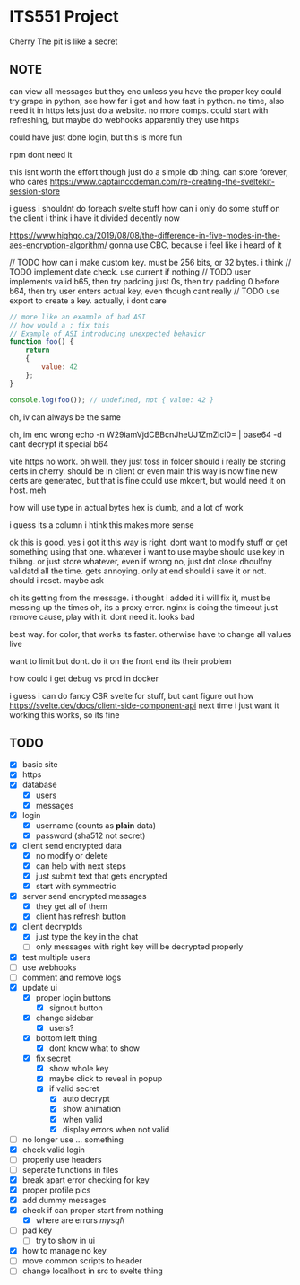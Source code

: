 # ITS551 Project
Cherry
The pit is like a secret

## NOTE
can view all messages but they enc unless you have the proper key
could try grape in python, see how far i got and how fast in python. no time, also need it in https
lets just do a website. no more comps. 
could start with refreshing, but maybe do webhooks
apparently they use https

could have just done login, but this is more fun

npm dont need it

this isnt worth the effort though
just do a simple db thing. can store forever, who cares
https://www.captaincodeman.com/re-creating-the-sveltekit-session-store

i guess i shouldnt do foreach svelte stuff
how can i only do some stuff on the client
i think i have it divided decently now

https://www.highgo.ca/2019/08/08/the-difference-in-five-modes-in-the-aes-encryption-algorithm/
gonna use CBC, because i feel like i heard of it

// TODO how can i make custom key. must be 256 bits, or 32 bytes. i think
// TODO implement date check. use current if nothing
// TODO user implements valid b65, then try padding just 0s, then try padding 0 before b64, then try user enters actual key, even though cant really
// TODO use export to create a key. actually, i dont care

```js
// more like an example of bad ASI
// how would a ; fix this
// Example of ASI introducing unexpected behavior
function foo() {
    return
    {
        value: 42
    };
}

console.log(foo()); // undefined, not { value: 42 }

```

oh, iv can always be the same

oh, im enc wrong
echo -n W29iamVjdCBBcnJheUJ1ZmZlcl0= | base64 -d
cant decrypt it
special b64

vite https no work. oh well. they just toss in folder
should i really be storing certs in cherry. should be in client or even main
this way is now fine
new certs are generated, but that is fine
could use mkcert, but would need it on host. meh

how will use type in actual bytes
hex is dumb, and a lot of work

i guess its a column
i htink this makes more sense

ok this is good. yes i got it
this way is right. dont want to modify stuff
or get something
using that one. whatever i want to use
maybe should use key in thibng. or just store whatever, even if wrong
no, just dnt close
dhoulfny validatd all the time. gets annoying. only at end
should i save it or not. should i reset. maybe ask

oh its getting from the message. i thought i added it
i will fix it, must be messing up the times
oh, its a proxy error. nginx is doing the timeout
just remove cause, play with it. dont need it. looks bad

best way. for color, that works
its faster. otherwise have to change all values live

want to limit but dont. do it on the front end
its their problem

how could i get debug vs prod in docker

i guess i can do fancy CSR svelte for stuff, but cant figure out how
https://svelte.dev/docs/client-side-component-api
next time
i just want it working
this works, so its fine

## TODO
- [x] basic site
- [x] https
- [x] database
  - [x] users
  - [x] messages
- [x] login
  - [x] username (counts as **plain** data)
  - [x] password (sha512 not secret)
- [x] client send encrypted data
  - [x] no modify or delete
  - [x] can help with next steps
  - [x] just submit text that gets encrypted
  - [x] start with symmectric
- [x] server send encrypted messages
  - [x] they get all of them
  - [x] client has refresh button
- [x] client decryptds
  - [x] just type the key in the chat
  - [ ] only messages with right key will be decrypted properly
- [x] test multiple users
- [ ] use webhooks
- [ ] comment and remove logs
- [x] update ui
  - [x] proper login buttons
    - [x] signout button
  - [x] change sidebar
    - [x] users?
  - [x] bottom left thing
    - [x] dont know what to show
  - [x] fix secret
    - [x] show whole key
    - [x] maybe click to reveal in popup
    - [x] if valid secret
      - [x] auto decrypt
      - [x] show animation
      - [x] when valid
      - [x] display errors when not valid
- [ ] no longer use ... something
- [x] check valid login
- [ ] properly use headers
- [ ] seperate functions in files
- [x] break apart error checking for key
- [x] proper profile pics
- [x] add dummy messages
- [x] check if can proper start from nothing
  - [x] where are errors *mysql*\
- [ ] pad key
  - [ ] try to show in ui
- [x] how to manage no key
- [ ] move common scripts to header
- [ ] change localhost in src to svelte thing

